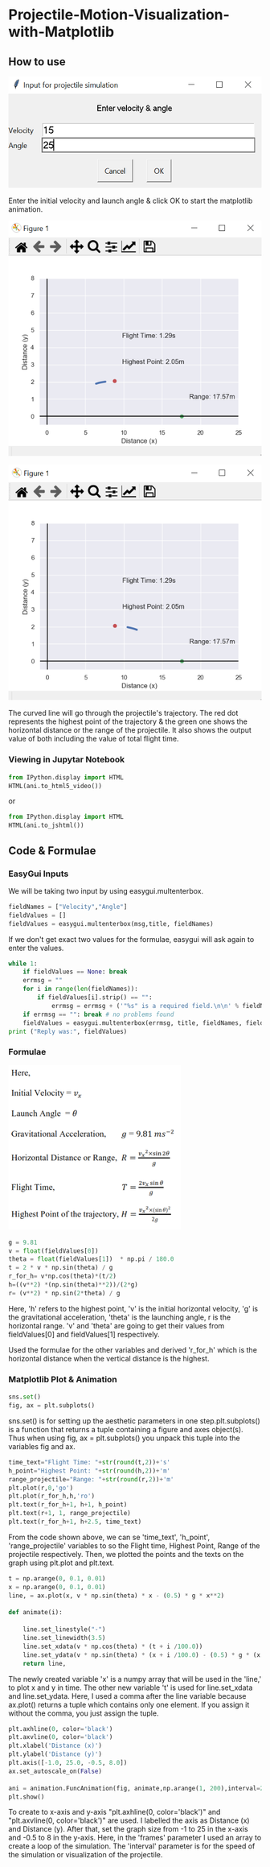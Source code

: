 # Projectile-Motion-Visualization-with-Matplotlib

## How to use
![Input Values](images/input.PNG)

Enter the initial velocity and launch angle & click OK to start the matplotlib animation.

![Visualization (a)](images/flight.PNG)

![Vizualization (b)](images/flight%202.PNG)

The curved line will go through the projectile's trajectory.
The red dot represents the highest point of the trajectory & the green one shows the horizontal distance or the range of the projectile.
It also shows the output value of both including the value of total flight time.

### Viewing in Jupytar Notebook
```python
from IPython.display import HTML
HTML(ani.to_html5_video())
```
or 
```python
from IPython.display import HTML
HTML(ani.to_jshtml())
```
## Code & Formulae
### EasyGui Inputs
We will be taking two input by using easygui.multenterbox. 
```python
fieldNames = ["Velocity","Angle"]
fieldValues = []
fieldValues = easygui.multenterbox(msg,title, fieldNames)
```
If we don't get exact two values for the formulae, easygui will ask again to enter the values.
```python
while 1:
    if fieldValues == None: break
    errmsg = ""
    for i in range(len(fieldNames)):
        if fieldValues[i].strip() == "":
            errmsg = errmsg + ('"%s" is a required field.\n\n' % fieldNames[i])
    if errmsg == "": break # no problems found
    fieldValues = easygui.multenterbox(errmsg, title, fieldNames, fieldValues)
print ("Reply was:", fieldValues)
```
### Formulae
![Formulae](images/formulas.PNG)

```python
g = 9.81                                                       
v = float(fieldValues[0])                                      
theta = float(fieldValues[1])  * np.pi / 180.0                
t = 2 * v * np.sin(theta) / g
r_for_h= v*np.cos(theta)*(t/2)
h=((v**2) *(np.sin(theta)**2))/(2*g)
r= (v**2) * np.sin(2*theta) / g
```
Here, 'h' refers to the highest point, 'v' is the initial horizontal velocity, 'g' is the gravitational acceleration, 'theta' is the launching angle, r is the horizontal range.
'v' and 'theta' are going to get their values from fieldValues[0] and fieldValues[1] respectively.

Used the formulae for the other variables and derived 'r_for_h' which is the horizontal distance when the vertical distance is the highest.

### Matplotlib Plot & Animation
```python
sns.set()
fig, ax = plt.subplots()
```
sns.set() is for setting up the aesthetic parameters in one step.plt.subplots() is a function that returns a tuple containing a figure and axes object(s). Thus when using fig, ax = plt.subplots() you unpack this tuple into the variables fig and ax.
```python
time_text="Flight Time: "+str(round(t,2))+'s'  
h_point="Highest Point: "+str(round(h,2))+'m'
range_projectile="Range: "+str(round(r,2))+'m'
plt.plot(r,0,'go')
plt.plot(r_for_h,h,'ro')
plt.text(r_for_h+1, h+1, h_point) 
plt.text(r+1, 1, range_projectile)  
plt.text(r_for_h+1, h+2.5, time_text) 
```
From the code shown above, we can se 'time_text', 'h_point', 'range_projectile' variables to so the Flight time, Highest Point, Range of the projectile respectively.
Then, we plotted the points and the texts on the graph using plt.plot and plt.text.

```python
t = np.arange(0, 0.1, 0.01)                                    
x = np.arange(0, 0.1, 0.01)
line, = ax.plot(x, v * np.sin(theta) * x - (0.5) * g * x**2)   

def animate(i):

    line.set_linestyle("-")
    line.set_linewidth(3.5)                  
    line.set_xdata(v * np.cos(theta) * (t + i /100.0))
    line.set_ydata(v * np.sin(theta) * (x + i /100.0) - (0.5) * g * (x + i / 100.0)**2)
    return line,
```
The newly created variable 'x' is a numpy array that will be used in the 'line,' to plot x and y in time.
The other new variable 't' is used for line.set_xdata and line.set_ydata.
Here, I used a comma after the line variable because ax.plot() returns a tuple which contains only one element.
If you assign it without the comma, you just assign the tuple.

```python
plt.axhline(0, color='black')
plt.axvline(0, color='black')
plt.xlabel('Distance (x)')
plt.ylabel('Distance (y)')
plt.axis([-1.0, 25.0, -0.5, 8.0])
ax.set_autoscale_on(False)

ani = animation.FuncAnimation(fig, animate,np.arange(1, 200),interval=20)
plt.show()
```
To create to x-axis and y-axis "plt.axhline(0, color='black')" and "plt.axvline(0, color='black')" are used.
I labelled the axis as Distance (x) and Distance (y). After that, set the graph size from -1 to 25 in the x-axis and -0.5 to 8 in the y-axis.
Here, in the 'frames' parameter I used an array to create a loop of the simulation.
The 'interval' parameter is for the speed of the simulation or visualization of the projectile.
